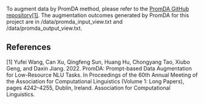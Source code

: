 To augment data by PromDA method, please refer to the [PromDA GitHub repository](https://github.com/GaryYufei/PromDA)[[1]](#1).
The augmentation outcomes generated by PromDA for this project are in /data/promda_input_view.txt and /data/promda_output_view.txt. 

## References
<a id="1">[1]</a> 
Yufei Wang, Can Xu, Qingfeng Sun, Huang Hu, Chongyang Tao, Xiubo Geng, and Daxin Jiang. 2022. PromDA: Prompt-based Data Augmentation for Low-Resource NLU Tasks. In Proceedings of the 60th Annual Meeting of the Association for Computational Linguistics (Volume 1: Long Papers), pages 4242–4255, Dublin, Ireland. Association for Computational Linguistics.

